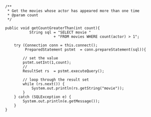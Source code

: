     /**
     * Get the movies whose actor has appeared more than one time
     * @param count
     */
     
    public void getCountGreaterThan(int count){
               String sql = "SELECT movie "
                          + "FROM movies WHERE count(actor) > 1";

        try (Connection conn = this.connect();
             PreparedStatement pstmt  = conn.prepareStatement(sql)){

            // set the value
            pstmt.setInt(1,count);
            //
            ResultSet rs  = pstmt.executeQuery();

            // loop through the result set
            while (rs.next()) {
                System.out.println(rs.getString("movie"));
            }
        } catch (SQLException e) {
            System.out.println(e.getMessage());
        }
    }
